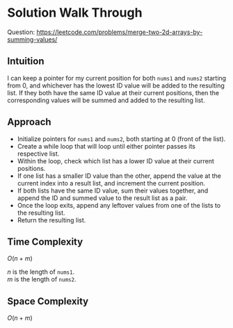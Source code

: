 # Solution Walk Through
Question: https://leetcode.com/problems/merge-two-2d-arrays-by-summing-values/

## Intuition
I can keep a pointer for my current position for both `nums1` and `nums2` starting from 0, and whichever has the lowest ID value will be added to the resulting list. If they both have the same ID value at their current positions, then the corresponding values will be summed and added to the resulting list.

## Approach
- Initialize pointers for `nums1` and `nums2`, both starting at 0 (front of the list).
- Create a while loop that will loop until either pointer passes its respective list.
- Within the loop, check which list has a lower ID value at their current positions.
- If one list has a smaller ID value than the other, append the value at the current index into a result list, and increment the current position.
- If both lists have the same ID value, sum their values together, and append the ID and summed value to the result list as a pair.
- Once the loop exits, append any leftover values from one of the lists to the resulting list.
- Return the resulting list.

## Time Complexity
$O(n + m)$

$n$ is the length of `nums1`. \
$m$ is the length of `nums2`.

## Space Complexity
$O(n + m)$